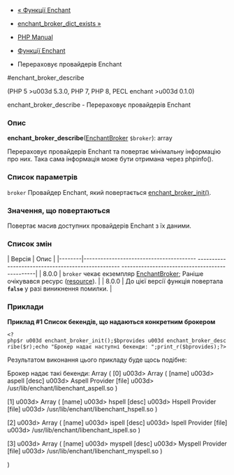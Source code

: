 - [« Функції Enchant](ref.enchant.md)
- [enchant_broker_dict_exists
»](function.enchant-broker-dict-exists.md)

- [PHP Manual](index.md)
- [Функції Enchant](ref.enchant.md)
- Перераховує провайдерів Enchant

#enchant_broker_describe

(PHP 5 \>u003d 5.3.0, PHP 7, PHP 8, PECL enchant \>u003d 0.1.0)

enchant_broker_describe - Перераховує провайдерів Enchant

### Опис

**enchant_broker_describe**([EnchantBroker](class.enchantbroker.md)
`$broker`): array

Перераховує провайдерів Enchant та повертає мінімальну інформацію про
них. Така сама інформація може бути отримана через phpinfo().

### Список параметрів

`broker`
Провайдер Enchant, який повертається
[enchant_broker_init()](function.enchant-broker-init.md).

### Значення, що повертаються

Повертає масив доступних провайдерів Enchant з їх даними.

### Список змін

| Версія | Опис |
|--------|---------------------------------------- -------------------------------------------------- -----------------------------------------------|
| 8.0.0 | `broker` чекає екземпляр [EnchantBroker](class.enchantbroker.md); Раніше очікувався ресурс ([resource](language.types.resource.md)). |
| 8.0.0 | До цієї версії функція повертала **`false`** у разі виникнення помилки. |

### Приклади

**Приклад #1 Список бекендів, що надаються конкретним брокером**

` <?php$r u003d enchant_broker_init();$bprovides u003d enchant_broker_describe($r);echo "Брокер надає наступні бекенди:
";print_r($bprovides);?> `

Результатом виконання цього прикладу буде щось подібне:

Брокер надає такі бекенди:
Array
(
[0] u003d> Array
(
[name] u003d> aspell
[desc] u003d> Aspell Provider
[file] u003d> /usr/lib/enchant/libenchant_aspell.so
)

[1] u003d> Array
(
[name] u003d> hspell
[desc] u003d> Hspell Provider
[file] u003d> /usr/lib/enchant/libenchant_hspell.so
)

[2] u003d> Array
(
[name] u003d> ispell
[desc] u003d> Ispell Provider
[file] u003d> /usr/lib/enchant/libenchant_ispell.so
)

[3] u003d> Array
(
[name] u003d> myspell
[desc] u003d> Myspell Provider
[file] u003d> /usr/lib/enchant/libenchant_myspell.so
)

)
